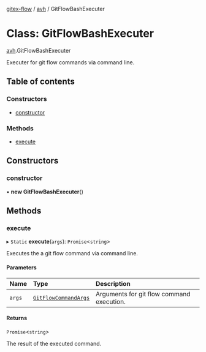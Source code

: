 [gitex-flow](../README.md) / [avh](../modules/avh.md) / GitFlowBashExecuter

# Class: GitFlowBashExecuter

[avh](../modules/avh.md).GitFlowBashExecuter

Executer for git flow commands via command line.

## Table of contents

### Constructors

- [constructor](avh.GitFlowBashExecuter.md#constructor)

### Methods

- [execute](avh.GitFlowBashExecuter.md#execute)

## Constructors

### constructor

• **new GitFlowBashExecuter**()

## Methods

### execute

▸ `Static` **execute**(`args`): `Promise`<`string`\>

Executes the a git flow command via command line.

#### Parameters

| Name | Type | Description |
| :------ | :------ | :------ |
| `args` | [`GitFlowCommandArgs`](../interfaces/avh.GitFlowCommandArgs.md) | Arguments for git flow command execution. |

#### Returns

`Promise`<`string`\>

The result of the executed command.

